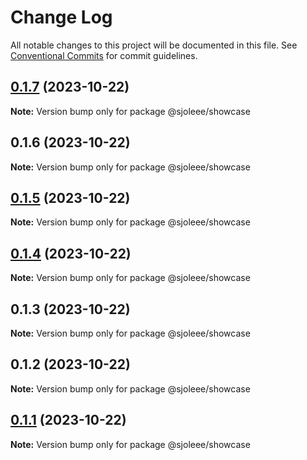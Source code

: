 # Change Log

All notable changes to this project will be documented in this file.
See [Conventional Commits](https://conventionalcommits.org) for commit guidelines.

## [0.1.7](https://github.com/sjoleee/sangjo-design-system/compare/@sjoleee/showcase@0.1.5...@sjoleee/showcase@0.1.7) (2023-10-22)

**Note:** Version bump only for package @sjoleee/showcase

## 0.1.6 (2023-10-22)

**Note:** Version bump only for package @sjoleee/showcase

## [0.1.5](https://github.com/sjoleee/sangjo-design-system/compare/@sjoleee/showcase@0.1.1...@sjoleee/showcase@0.1.5) (2023-10-22)

**Note:** Version bump only for package @sjoleee/showcase

## [0.1.4](https://github.com/sjoleee/sangjo-design-system/compare/@sjoleee/showcase@0.1.1...@sjoleee/showcase@0.1.4) (2023-10-22)

**Note:** Version bump only for package @sjoleee/showcase

## 0.1.3 (2023-10-22)

**Note:** Version bump only for package @sjoleee/showcase

## 0.1.2 (2023-10-22)

**Note:** Version bump only for package @sjoleee/showcase

## [0.1.1](https://github.com/sjoleee/sangjo-design-system/compare/@sjoleee/showcase@0.1.1-alpha.0...@sjoleee/showcase@0.1.1) (2023-10-22)

**Note:** Version bump only for package @sjoleee/showcase
